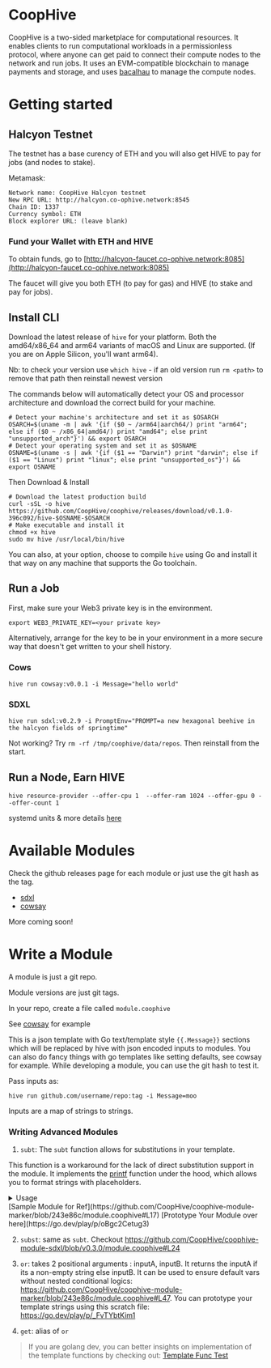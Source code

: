 # CoopHive

CoopHive is a two-sided marketplace for computational resources. It enables clients to run computational workloads in a permissionless protocol, where anyone can get paid to connect their compute nodes to the network and run jobs. It uses an EVM-compatible blockchain to manage payments and storage, and uses [bacalhau](https://www.bacalhau.org/) to manage the compute nodes.

# Getting started

## Halcyon Testnet

The testnet has a base curency of ETH and you will also get HIVE to pay for jobs (and nodes to stake).

Metamask:

```
Network name: CoopHive Halcyon testnet
New RPC URL: http://halcyon.co-ophive.network:8545
Chain ID: 1337
Currency symbol: ETH
Block explorer URL: (leave blank)
```

### Fund your Wallet with ETH and HIVE

To obtain funds, go to [http://halcyon-faucet.co-ophive.network:8085](http://halcyon-faucet.co-ophive.network:8085)

The faucet will give you both ETH (to pay for gas) and HIVE (to stake and pay for jobs).

## Install CLI

Download the latest release of `hive` for your platform. Both the amd64/x86_64 and arm64 variants of macOS and Linux are supported. (If you are on Apple Silicon, you'll want arm64). 

Nb:  to check your version use ```which hive``` - if an old version run ```rm <path>``` to remove that path then reinstall newest version

The commands below will automatically detect your OS and processor architecture and download the correct build for your machine.

```
# Detect your machine's architecture and set it as $OSARCH
OSARCH=$(uname -m | awk '{if ($0 ~ /arm64|aarch64/) print "arm64"; else if ($0 ~ /x86_64|amd64/) print "amd64"; else print "unsupported_arch"}') && export OSARCH
# Detect your operating system and set it as $OSNAME
OSNAME=$(uname -s | awk '{if ($1 == "Darwin") print "darwin"; else if ($1 == "Linux") print "linux"; else print "unsupported_os"}') && export OSNAME
```
Then Download & Install
```
# Download the latest production build
curl -sSL -o hive https://github.com/CoopHive/coophive/releases/download/v0.1.0-396c092/hive-$OSNAME-$OSARCH
# Make executable and install it
chmod +x hive
sudo mv hive /usr/local/bin/hive
```

You can also, at your option, choose to compile `hive` using Go and install it that way on any machine that supports the Go toolchain.


## Run a Job

First, make sure your Web3 private key is in the environment.

```
export WEB3_PRIVATE_KEY=<your private key>
```

Alternatively, arrange for the key to be in your environment in a more secure way that doesn't get written to your shell history.


### Cows

```
hive run cowsay:v0.0.1 -i Message="hello world"
```


### SDXL

```
hive run sdxl:v0.2.9 -i PromptEnv="PROMPT=a new hexagonal beehive in the halcyon fields of springtime"
```

Not working?
Try ```rm -rf /tmp/coophive/data/repos```. Then reinstall from the start.


## Run a Node, Earn HIVE


```
hive resource-provider --offer-cpu 1  --offer-ram 1024 --offer-gpu 0 --offer-count 1
```

systemd units & more details [here](https://github.com/CoopHive/coophive/blob/main/ARCHITECTURE.md)


# Available Modules

Check the github releases page for each module or just use the git hash as the tag.

* [sdxl](https://github.com/CoopHive/coophive-module-sdxl)
* [cowsay](https://github.com/CoopHive/coophive-module-cowsay)

More coming soon!


# Write a Module



A module is just a git repo.

Module versions are just git tags.

In your repo, create a file called `module.coophive`

See [cowsay](https://github.com/CoopHive/coophive-module-cowsay) for example

This is a json template with Go text/template style `{{.Message}}` sections which will be replaced by hive with json encoded inputs to modules. You can also do fancy things with go templates like setting defaults, see cowsay for example. While developing a module, you can use the git hash to test it.

Pass inputs as:

```
hive run github.com/username/repo:tag -i Message=moo
```

Inputs are a map of strings to strings.

### Writing Advanced Modules

1. `subt`:
   The `subt` function allows for substitutions in your template.

This function is a workaround for the lack of direct substitution support in the module. It implements
the [printf](https://pkg.go.dev/text/template#Template.Funcs) function under the hood, which allows you to format
strings with placeholders.

<details>
  <summary> 
    Usage   
  </summary>
    The `subt` function can be used in the same way as the `printf` function in Go. You pass in a format string, followed by values that correspond to the placeholders in the format string.
    ```
    const templateText = `
    {{ subt "Hello %s" .name }}
    `
    ```
</details>
[Sample Module for Ref](https://github.com/CoopHive/coophive-module-marker/blob/243e86c/module.coophive#L17)
[Prototype Your Module over here](https://go.dev/play/p/oBgc2Cetug3)

2. `subst`: same as `subt`. Checkout https://github.com/CoopHive/coophive-module-sdxl/blob/v0.3.0/module.coophive#L24

3. `or`: takes 2 positional arguments : inputA, inputB. It returns the inputA if its a non-empty string else inputB. It
   can be used to ensure default vars without nested conditional
   logics: https://github.com/CoopHive/coophive-module-marker/blob/243e86c/module.coophive#L47. You can prototype your
   template strings using this scratch file: https://go.dev/play/p/_FvTYbtKim1

4. `get`: alias of `or`

> If you are golang dev, you can better insights on implementation of the template functions by checking
> out: <a href=./pkg/module/templateFuncs_test.go> Template Func Test</a>
